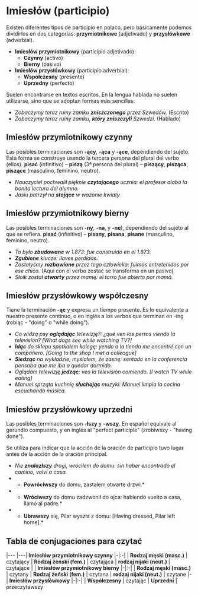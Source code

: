 Imiesłów (participio)
=====================

Existen diferentes tipos de participio en polaco, pero básicamente podemos
dividirlos en dos categorías: **przymiotnikowe** (adjetivado) y
**przysłówkowe** (adverbial).

* **Imiesłów przymiotnikowy** (participio adjetivado):
  * **Czynny** (activo)
  * **Bierny** (pasivo)
* **Imiesłów przysłówkowy** (participio adverbial):
  * **Współczesny** (presente)
  * **Uprzedny** (perfecto)

Suelen encontrarse en textos escritos. En la lengua hablada no suelen
utilizarse, sino que se adoptan formas más sencillas.

* *Zobaczymy teraz ruiny zamku **zniszczonego** przez Szwedów.* (Escrito)
* *Zobaczymy teraz ruiny zamku, **który zniszczyli** Szwedzi.* (Hablado)


Imiesłów przymiotnikowy czynny
------------------------------

Las posibles terminaciones son **-ący**, **-ąca** y **-ące**, dependiendo
del sujeto. Esta forma se construye usando la tercera persona del plural
del verbo (ellos). **pisać** (infinitivo) – **piszą** (3ª persona del
plural) – **piszący**, **pisząca**, **piszące** (masculino, feminino,
neutro).

* *Nauczyciel pochwalił pięknie **czytającego** ucznia: el profesor alabó
  la bonita lectura del alumno.*
* *Jasiu patrzył na **stojące** w wazonie kwiaty*


Imiesłów przymiotnikowy bierny
------------------------------

Las posibles terminaciones son **-ny**, **-na**, y **-ne**), dependiendo
del sujeto al que se refiera. **pisać** (infinitivo) – **pisany**,
**pisana**, **pisane** (masculino, feminino, neutro).

* *To było **zbudowane** w 1.873: fue construido en el 1.873.*
* ***Zgubione** klucze: llaves perdidas.*
* *Zostałyśmy **rozbawione** przez tego człowieka: fuimos entretenidos por ese
  chico.* (Aquí con el verbo zostać se transforma en un pasivo)
* *Słoik został **otwarty** przez mamę: el tarro fue abierto por mamá.*


Imiesłów przysłówkowy współczesny
---------------------------------

Tiene la terminación **-ąc** y expresa un tiempo presente. Es lo equivalente a
nuestro presente continuo, o en inglés a los verbos que terminan en -ing
(robiąc - "doing" o "while doing").

* *Co widzą psy **oglądając** telewizję?: ¿qué ven los perros viendo la
  televisión? [What dogs see while watching TV?]*
* ***Idąc** do sklepu spotkałem kolegę: yendo a la tienda me encontré con un
  compañero. [Going to the shop I met a colleague]*
* ***Siedząc** na wykładzie, myślałem, że zasnę: sentado en la conferencia
  pensaba que me iba a quedar dormido.*
* *Oglądam telewizję **jedząc**: veo la televisión comiendo. [I watch
  TV while eating]*
* *Manuel sprząta kuchnię **słuchając** muzyki: Manuel limpia la cocina
  escuchando música.*


Imiesłów przysłówkowy uprzedni
-------------------------------

Las posibles terminaciones son **-łszy** y **-wszy**. En español equivale al
gerundio compuesto, y en inglés al "perfect participle" (zrobiwszy -
"having done").

Se utiliza para indicar que la acción de la oración de participio tuvo lugar
antes de la acción de la oración principal.

* *Nie **znalazłszy** drogi, wróciłem do domu: sin haber encontrado el
  camino, volví a casa.*
* * **Powróciwszy** do domu, zastałem otwarte drzwi.*
* * **Wróciwszy** do domu zadzwonił do ojca: habiendo vuelto a casa, llamó
  al padre.*
* * **Ubrawszy** się, Pilar wyszła z domu: [Having dressed, Pilar left home].*


Tabla de conjugaciones para czytać
----------------------------------

|---
|---| **Imiesłów przymiotnikowy czynny**
|-|:-|
| **Rodzaj męski (masc.)** | czytający
| **Rodzaj żeński (fem.)** | czytająca
| **rodzaj nijaki (neut.)** | czytające
| | **Imiesłów przymiotnikowy bierny**
|-|:-|
| **Rodzaj męski (masc.)** | czytany
| **Rodzaj żeński (fem.)** | czytana
| **rodzaj nijaki (neut.)** | czytane
|-| **Imiesłów przysłówkowy**
|-|:-|
| **Współczesny** | czytając
| **Uprzedni** | przeczytawszy
